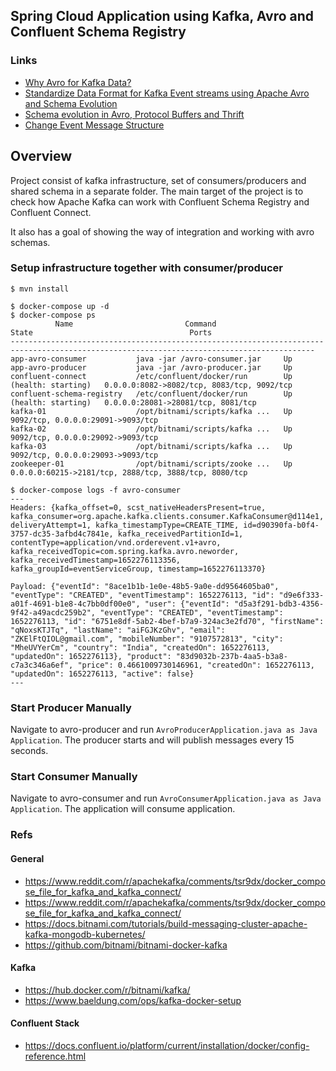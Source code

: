 ## Spring Cloud Application using Kafka, Avro and Confluent Schema Registry

### Links
* [Why Avro for Kafka Data?](https://www.confluent.io/blog/avro-kafka-data/)
* [Standardize Data Format for Kafka Event streams using Apache Avro and Schema Evolution](https://medium.com/nerd-for-tech/standardize-data-format-for-kafka-event-streams-using-apache-avro-and-schema-evolution-a2df6924b54c)
* [Schema evolution in Avro, Protocol Buffers and Thrift](https://martin.kleppmann.com/2012/12/05/schema-evolution-in-avro-protocol-buffers-thrift.html)
* [Change Event Message Structure](https://developer.salesforce.com/docs/atlas.en-us.change_data_capture.meta/change_data_capture/cdc_message_structure.htm)

## Overview

Project consist of kafka infrastructure, set of consumers/producers and shared schema in a separate folder.
The main target of the project is to check how Apache Kafka can work with Confluent Schema Registry and Confluent Connect.

It also has a goal of showing the way of integration and working with avro schemas.


### Setup infrastructure together with consumer/producer
``` shell
$ mvn install

$ docker-compose up -d
$ docker-compose ps
          Name                         Command                       State                                   Ports                        
------------------------------------------------------------------------------------------------------------------------------------------
app-avro-consumer           java -jar /avro-consumer.jar     Up                                                                           
app-avro-producer           java -jar /avro-producer.jar     Up                                                                           
confluent-connect           /etc/confluent/docker/run        Up (health: starting)   0.0.0.0:8082->8082/tcp, 8083/tcp, 9092/tcp           
confluent-schema-registry   /etc/confluent/docker/run        Up (health: starting)   0.0.0.0:28081->28081/tcp, 8081/tcp                   
kafka-01                    /opt/bitnami/scripts/kafka ...   Up                      9092/tcp, 0.0.0.0:29091->9093/tcp                    
kafka-02                    /opt/bitnami/scripts/kafka ...   Up                      9092/tcp, 0.0.0.0:29092->9093/tcp                    
kafka-03                    /opt/bitnami/scripts/kafka ...   Up                      9092/tcp, 0.0.0.0:29093->9093/tcp                    
zookeeper-01                /opt/bitnami/scripts/zooke ...   Up                      0.0.0.0:60215->2181/tcp, 2888/tcp, 3888/tcp, 8080/tcp

$ docker-compose logs -f avro-consumer
---
Headers: {kafka_offset=0, scst_nativeHeadersPresent=true, kafka_consumer=org.apache.kafka.clients.consumer.KafkaConsumer@d114e1, deliveryAttempt=1, kafka_timestampType=CREATE_TIME, id=d90390fa-b0f4-3757-dc35-3afbd4c7841e, kafka_receivedPartitionId=1, contentType=application/vnd.orderevent.v1+avro, kafka_receivedTopic=com.spring.kafka.avro.neworder, kafka_receivedTimestamp=1652276113356, kafka_groupId=eventServiceGroup, timestamp=1652276113370}

Payload: {"eventId": "8ace1b1b-1e0e-48b5-9a0e-dd9564605ba0", "eventType": "CREATED", "eventTimestamp": 1652276113, "id": "d9e6f333-a01f-4691-b1e8-4c7bb0df00e0", "user": {"eventId": "d5a3f291-bdb3-4356-9f42-a49acdc259b2", "eventType": "CREATED", "eventTimestamp": 1652276113, "id": "6751e8df-5ab2-4bef-b7a9-324ac3e2fd70", "firstName": "qNoxsKTJTq", "lastName": "aiFGJKzGhv", "email": "ZKElFtQIOL@gmail.com", "mobileNumber": "9107572813", "city": "MheUVYerCm", "country": "India", "createdOn": 1652276113, "updatedOn": 1652276113}, "product": "83d9032b-237b-4aa5-b3a8-c7a3c346a6ef", "price": 0.4661009730146961, "createdOn": 1652276113, "updatedOn": 1652276113, "active": false}
---
```

### Start Producer Manually
Navigate to avro-producer and run `AvroProducerApplication.java as Java Application`. The producer starts and will publish messages every 15 seconds.

### Start Consumer Manually
Navigate to avro-consumer and run `AvroConsumerApplication.java as Java Application`. The application will consume application.

### Refs

#### General 
* https://www.reddit.com/r/apachekafka/comments/tsr9dx/docker_compose_file_for_kafka_and_kafka_connect/
* https://www.reddit.com/r/apachekafka/comments/tsr9dx/docker_compose_file_for_kafka_and_kafka_connect/
* https://docs.bitnami.com/tutorials/build-messaging-cluster-apache-kafka-mongodb-kubernetes/
* https://github.com/bitnami/bitnami-docker-kafka

#### Kafka
* https://hub.docker.com/r/bitnami/kafka/
* https://www.baeldung.com/ops/kafka-docker-setup

#### Confluent Stack
* https://docs.confluent.io/platform/current/installation/docker/config-reference.html
